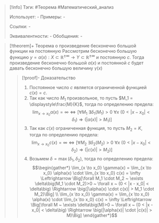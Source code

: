 > [!info]
> Тэги: #Теорема #Математический_анализ   
> 
> Использует: *-*
> Примеры: *-*
> 
> Ссылки: *-*
> 
> Эквивалентности: *-*
> Обобщения: *-*

> [!theorem]+ Теорема о произведение бесконечно большой функции на постоянную
> Рассмотрим бесконечно большую функцию $y=\alpha(x):X \subset \mathbb{R}^{\pm\infty}\rightarrow Y \subset \mathbb{R}^{\pm\infty}$ и постоянную $с$. Тогда произведение бесконечно большой $\alpha(x)$ и постоянной $с$ будет давать бесконечно большую величину $\gamma (x)$
> > [!proof]- Доказательство
> > 1. Постоянное число $c$ является ограниченной функцией $c(x) = c$. 
> > 2. Так как число $M_1$ произвольное, то пусть $M_1 = \displaystyle\frac{M}{K}$, тогда по определению предела:  $$\lim_{x \to x_0} \alpha(x) = \infty \Leftrightarrow \Big[\forall M_1 ~ \exists \delta_1\big(M_1)>0 ~ \forall x ~ (0 < |x - x_0| < \delta_1\big) \Rightarrow \big(|\alpha(x)| > M_1)\Big]$$
> > 3. Так как $c(x)$ ограниченная функция, то пусть $M_2 = K$, тогда по определению предела: $$\lim_{x \to x_0} c(x) = \infty \Leftrightarrow \Big[\forall M_2 ~ \exists \delta_2\big(M_2)>0 ~ \forall x ~ (0 < |x - x_0| < \delta_2\big) \Rightarrow \big(|c(x)| > M_2)\Big]$$
> > 4. Возьмем $\delta = \max(\delta_1, \delta_2)$, тогда по определению предела: $$\begin{gather*} \lim_{x \to x_0} \gamma(x) = \lim_{x \to x_0} \alpha(x) \cdot \lim_{x \to x_0} c(x) = \infty \Leftrightarrow \Big[\forall M_1 \cdot M_2 ~ \exists \delta\big(M_1 \cdot M_2)>0 ~ \forall x ~ (0 < |x - x_0| < \delta\big) \Rightarrow \big(|\alpha(x) \cdot c(x)| > M_1 \cdot M_2)\Big] \\ \lim_{x \to x_0} \gamma(x) = \lim_{x \to x_0} \alpha(x) \cdot \lim_{x \to x_0} c(x) = \infty \Leftrightarrow \Big[\forall M ~ \exists \delta\big(M)>0 ~ \forall x ~ (0 < |x - x_0| < \delta\big) \Rightarrow \big(|\alpha(x)| \cdot |c(x)| > M)\Big] \end{gather*}$$